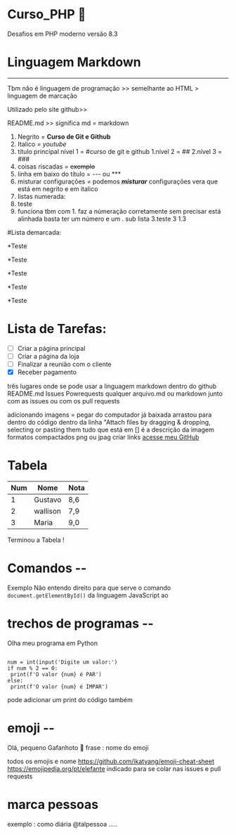 # Curso_PHP 🐘
 Desafios em PHP moderno
 versão 8.3

# Linguagem Markdown
---

Tbm não é linguagem de programação >> semelhante ao HTML > linguagem de marcação

Utilizado pelo site github>>

README.md >> significa md =  markdown 

1. Negrito = **Curso de Git e Github** 
2. Italico =  *youtube*
3. título principal nível 1 =  #curso de git e github 
    1.nível 2 = ##
    2.nível 3 = ###
4. coisas riscadas  =  ~~exemplo~~
6. linha em baixo do título = --- ou ***
8. misturar configurações = podemos __*misturar*__ configurações vera que está em negrito e em italico 
9. listas numerada:
1. teste
2. funciona tbm com 1.
faz a númeração corretamente sem precisar está alinhada basta ter um número e um .
sub lista
3.teste 3
  1.3

#Lista demarcada: 

*Teste

*Teste

*Teste

  *Teste
  
*Teste


# Lista de Tarefas:

- [ ] Criar a página principal
- [ ] Criar a página da loja
- [ ] Finalizar a reunião com o cliente
- [X] Receber pagamento 

três lugares onde se pode usar a linguagem markdown dentro do github
README.md
Issues 
Powrequests 
qualquer arquivo.md ou markdown
junto com as issues ou com os pull requests

adicionando imagens =  pegar do computador já baixada arrastou para dentro do código dentro da linha "Attach files by dragging & dropping, selecting or pasting them
tudo que está em [] é a descrição da imagem 
formatos compactados png ou jpag
criar links [acesse meu GitHub](https://exemplosite.github.io) 

# Tabela 

Num | Nome | Nota 
--- |---|---
1|Gustavo|8,6
2|wallison|7,9
3|Maria|9,0

Terminou a Tabela !

# Comandos --

Exemplo 
Não entendo direito para que serve o comando `document.getElementById()` da linguagem JavaScript 
ao 

# trechos de programas --

Olha meu programa em Python
```

num = int(input('Digite um valor:')
if num % 2 == 0:
 print(f'O valor {num} é PAR')
else:
 print(f'O valor {num} é ÍMPAR')
``` 

pode adicionar um print do código também 

# emoji --
Olá, pequeno Gafanhoto 🖖
frase : nome do emoji 

todos os emojis e nome 
https://github.com/ikatyang/emoji-cheat-sheet
https://emojipedia.org/pt/elefante indicado para se colar nas issues e pull requests

# marca pessoas 
exemplo :
como diária @talpessoa .....
